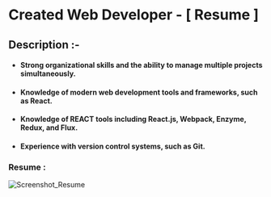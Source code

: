 # Created Web Developer - [ Resume ]

 ## Description :-
- #### Strong organizational skills and the ability to manage multiple projects simultaneously.
- #### Knowledge of modern web development tools and frameworks, such as React.
- #### Knowledge of REACT tools including React.js, Webpack, Enzyme, Redux, and Flux.
- #### Experience with version control systems, such as Git.
 
 ### Resume :
![Screenshot_Resume](https://github.com/anilbhangay/Personal-Portfolio/assets/107872928/5d571cf4-2bf3-4994-97da-a9f0d0d619b6)

